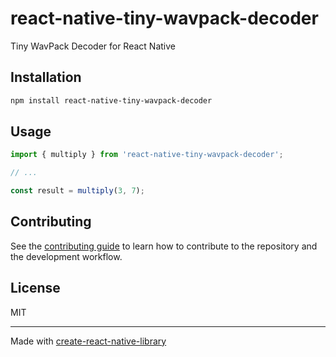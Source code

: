 # react-native-tiny-wavpack-decoder

Tiny WavPack Decoder for React Native

## Installation

```sh
npm install react-native-tiny-wavpack-decoder
```

## Usage


```js
import { multiply } from 'react-native-tiny-wavpack-decoder';

// ...

const result = multiply(3, 7);
```


## Contributing

See the [contributing guide](CONTRIBUTING.md) to learn how to contribute to the repository and the development workflow.

## License

MIT

---

Made with [create-react-native-library](https://github.com/callstack/react-native-builder-bob)

